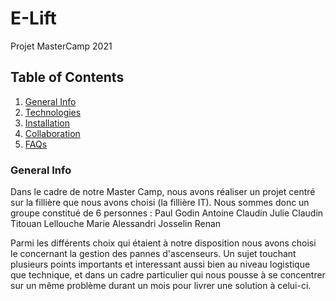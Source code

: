 # E-Lift
Projet MasterCamp 2021

## Table of Contents
1. [General Info](#general-info)
2. [Technologies](#technologies)
3. [Installation](#installation)
4. [Collaboration](#collaboration)
5. [FAQs](#faqs)


<a name="general-info"></a>
### General Info

Dans le cadre de notre Master Camp, nous avons réaliser un projet centré sur la fillière que nous avons choisi (la fillière IT).
Nous sommes donc un groupe constitué de 6 personnes :
Paul Godin
Antoine Claudin
Julie Claudin
Titouan Lellouche
Marie Alessandri
Josselin Renan

Parmi les différents choix qui étaient à notre disposition nous avons choisi le concernant la gestion des pannes d'ascenseurs.
Un sujet touchant plusieurs points importants et interessant aussi bien au niveau logistique que technique, et dans un cadre particulier qui nous pousse à se concentrer sur un même problème durant un mois pour livrer une solution à celui-ci.
